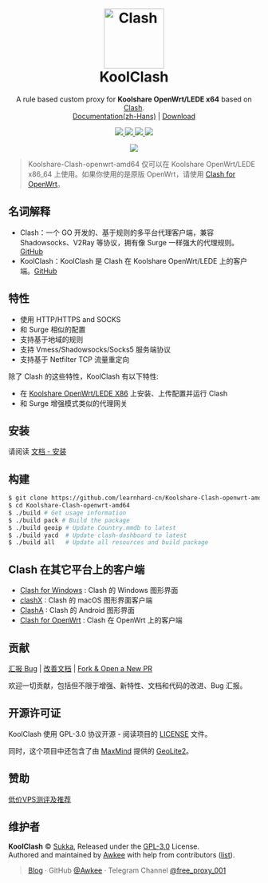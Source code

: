 <h1 align="center">
    <img src="https://github.com/learnhard-cn/clash/raw/main/clash/res/icon-clash.png" alt="Clash" width="120">
    <br>KoolClash
</h1>

<p align="center">
A rule based custom proxy for <strong>Koolshare OpenWrt/LEDE x64</strong> based on <a href="https://github.com/Dreamacro/clash" target="_blank">Clash</a>.
<br>
<a href="https://koolclash.js.org">Documentation(zh-Hans)</a> |
<a href="https://github.com/learnhard-cn/Koolshare-Clash-openwrt-amd64/releases">Download</a>
</p>

<p align="center">
    <!--<a href="https://travis-ci.org/SukkaW/KoolShare-Clash">
        <img src="https://img.shields.io/travis/SukkaW/KoolShare-Clash.svg?style=flat-square" alt="Travis-CI">
    </a>-->
    <a href="https://github.com/learnhard-cn/Koolshare-Clash-openwrt-amd64/releases" target="_blank">
        <img src="https://img.shields.io/github/release/learnhard-cn/Koolshare-Clash-openwrt-amd64/all.svg?style=flat-square">
    </a>
    <a href="https://github.com/Dreamacro/clash" target="_blank">
        <img src="https://img.shields.io/badge/Clash-0.15.0-1c4070.svg?style=flat-square"/>
    </a>
    <a href="https://github.com/learnhard-cn/Koolshare-Clash-openwrt-amd64/blob/master/LICENSE" target="_blank">
        <img src="https://img.shields.io/github/license/sukkaw/koolshare-clash.svg?style=flat-square"/>
    </a>
    <a href="https://github.com/learnhard-cn/Koolshare-Clash-openwrt-amd64/releases" target="_blank">
        <img src="https://img.shields.io/github/downloads/sukkaw/koolshare-clash/total.svg?style=flat-square"/>
    </a>
</p>

<p align="center">
    <img src="https://i.loli.net/2019/04/16/5cb5e4b579a44.png">
</p>

> Koolshare-Clash-openwrt-amd64 仅可以在 Koolshare OpenWrt/LEDE x86_64 上使用。如果你使用的是原版 OpenWrt，请使用 [Clash for OpenWrt](https://github.com/frainzy1477/clash/)。

## 名词解释

- Clash：一个 GO 开发的、基于规则的多平台代理客户端，兼容 Shadowsocks、V2Ray 等协议，拥有像 Surge 一样强大的代理规则。[GitHub](https://github.com/Dreamacro/clash)
- KoolClash：KoolClash 是 Clash 在 Koolshare OpenWrt/LEDE 上的客户端。[GitHub](https://github.com/learnhard-cn/Koolshare-Clash-openwrt-amd64)

## 特性

- 使用 HTTP/HTTPS and SOCKS
- 和 Surge 相似的配置
- 支持基于地域的规则
- 支持 Vmess/Shadowsocks/Socks5 服务端协议
- 支持基于 Netfilter TCP 流量重定向

除了 Clash 的这些特性，KoolClash 有以下特性:

- 在 [Koolshare OpenWrt/LEDE X86](https://firmware.koolshare.cn/LEDE_X64_fw867/) 上安装、上传配置并运行 Clash
- 和 Surge 增强模式类似的代理网关

## 安装

请阅读 [文档 - 安装](https://koolclash.js.org/#/install)

## 构建

```bash
$ git clone https://github.com/learnhard-cn/Koolshare-Clash-openwrt-amd64.git
$ cd Koolshare-Clash-openwrt-amd64
$ ./build # Get usage information
$ ./build pack # Build the package
$ ./build geoip # Update Country.mmdb to latest
$ ./build yacd  # Update clash-dashboard to latest
$ ./build all   # Update all resources and build package
```

## Clash 在其它平台上的客户端

- [Clash for Windows](https://github.com/Fndroid/clash_for_windows_pkg) : Clash 的 Windows 图形界面
- [clashX](https://github.com/yichengchen/clashX) : Clash 的 macOS 图形界面客户端
- [ClashA](https://github.com/ccg2018/ClashA) : Clash 的 Android 图形界面
- [Clash for OpenWrt](https://github.com/frainzy1477/clash) : Clash 在 OpenWrt 上的客户端

## 贡献

[汇报 Bug](https://github.com/learnhard-cn/Koolshare-Clash-openwrt-amd64/issues/new/choose) | [改善文档](https://github.com/learnhard-cn/Koolshare-Clash-openwrt-amd64/tree/master/docs) | [Fork & Open a New PR](https://github.com/learnhard-cn/Koolshare-Clash-openwrt-amd64/fork)

欢迎一切贡献，包括但不限于增强、新特性、文档和代码的改进、Bug 汇报。

## 开源许可证

KoolClash 使用 GPL-3.0 协议开源 - 阅读项目的 [LICENSE](https://github.com/learnhard-cn/Koolshare-Clash-openwrt-amd64/blob/master/LICENSE) 文件。

同时，这个项目中还包含了由 [MaxMind](https://www.maxmind.com) 提供的 [GeoLite2](https://dev.maxmind.com/geoip/geoip2/geolite2/)。

## 赞助

[低价VPS测评及推荐](https://vlike.work/all_cheap_vps.html)


## 维护者

**KoolClash** © [Sukka](https://github.com/SukkaW), Released under the [GPL-3.0]([./LICENSE](https://github.com/learnhard-cn/Koolshare-Clash-openwrt-amd64/blob/master/LICENSE)) License.<br>
Authored and maintained by [Awkee](https://github.com/Awkee) with help from contributors ([list](https://github.com/learnhard-cn/Koolshare-Clash-openwrt-amd64/contributors)).

> [Blog](https://vlike.work) · GitHub [@Awkee](https://github.com/Awkee) · Telegram Channel [@free_proxy_001](https://t.me/free_proxy_001)
